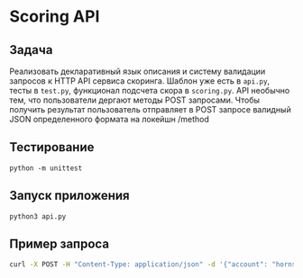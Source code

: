 # Scoring API

## Задача

Реализовать декларативный язык описания и систему валидации запросов к HTTP API сервиса скоринга. Шаблон уже есть в `api.py`, тесты в `test.py`, функционал подсчета скора в `scoring.py`. API необычно тем, что пользователи дергают методы POST запросами. Чтобы получить результат пользователь отправляет в POST запросе валидный JSON определенного формата на локейшн /method

## Тестирование

`python -m unittest`

## Запуск приложения

`python3 api.py`

## Пример запроса

```sh
curl -X POST -H "Content-Type: application/json" -d '{"account": "horns&hoofs", "login": "h&f", "method": "online_score", "token": "55cc9ce545bcd144300fe9efc28e65d415b923ebb6be1e19d2750a2c03e80dd209a27954dca045e5bb12418e7d89b6d718a9e35af34e14e1d5bcd", "arguments": {"phone": "79175375938", "email": "rodionov.ivan@mail.ru", "first_name": "Иван", "last_name": "Родионов", "birthday": "14.05.2001", "gender": 1}}' http://127.0.0.1:8080/method/
```
